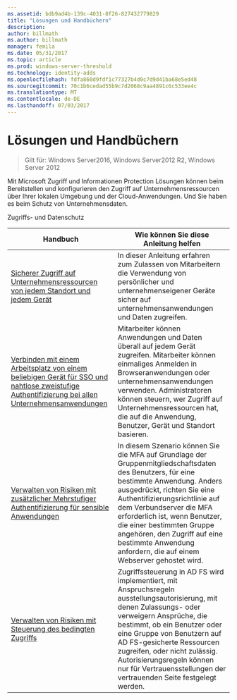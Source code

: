 ```yaml
---
ms.assetid: bdb9ad4b-139c-4031-8f26-827432779829
title: "Lösungen und Handbüchern"
description: 
author: billmath
ms.author: billmath
manager: femila
ms.date: 05/31/2017
ms.topic: article
ms.prod: windows-server-threshold
ms.technology: identity-adds
ms.openlocfilehash: fdfa860d9fdf1c77327b4d0c7d9d41ba68e5ed48
ms.sourcegitcommit: 70c1b6cedad55b9c7d2068c9aa4891c6c533ee4c
ms.translationtype: MT
ms.contentlocale: de-DE
ms.lasthandoff: 07/03/2017
---
```

# <a name="solutions-and-scenario-guides"></a>Lösungen und Handbüchern

>Gilt für: Windows Server2016, Windows Server2012 R2, Windows Server 2012
 
  
Mit Microsoft Zugriff und Informationen Protection Lösungen können beim Bereitstellen und konfigurieren den Zugriff auf Unternehmensressourcen über Ihrer lokalen Umgebung und der Cloud-Anwendungen. Und Sie haben es beim Schutz von Unternehmensdaten.  
  
Zugriffs- und Datenschutz  
  
|Handbuch|Wie können Sie diese Anleitung helfen                                                                                                                                                                                                                                                                                                                                                                                                    
|-----|-----  
| [Sicherer Zugriff auf Unternehmensressourcen von jedem Standort und jedem Gerät](https://technet.microsoft.com/library/dn550982.aspx)|In dieser Anleitung erfahren zum Zulassen von Mitarbeitern die Verwendung von persönlicher und unternehmenseigener Geräte sicher auf unternehmensanwendungen und Daten zugreifen.                                                                                                                                                                                    
| [Verbinden mit einem Arbeitsplatz von einem beliebigen Gerät für SSO und nahtlose zweistufige Authentifizierung bei allen Unternehmensanwendungen](https://technet.microsoft.com/library/dn280945.aspx) | Mitarbeiter können Anwendungen und Daten überall auf jedem Gerät zugreifen. Mitarbeiter können einmaliges Anmelden in Browseranwendungen oder unternehmensanwendungen verwenden. Administratoren können steuern, wer Zugriff auf Unternehmensressourcen hat, die auf die Anwendung, Benutzer, Gerät und Standort basieren.                                        
| [Verwalten von Risiken mit zusätzlicher Mehrstufiger Authentifizierung für sensible Anwendungen](https://technet.microsoft.com/library/dn280949.aspx)| In diesem Szenario können Sie die MFA auf Grundlage der Gruppenmitgliedschaftsdaten des Benutzers, für eine bestimmte Anwendung. Anders ausgedrückt, richten Sie eine Authentifizierungsrichtlinie auf dem Verbundserver die MFA erforderlich ist, wenn Benutzer, die einer bestimmten Gruppe angehören, den Zugriff auf eine bestimmte Anwendung anfordern, die auf einem Webserver gehostet wird.  
| [Verwalten von Risiken mit Steuerung des bedingten Zugriffs](https://technet.microsoft.com/library/dn280937.aspx) | Zugriffssteuerung in AD FS wird implementiert, mit Anspruchsregeln ausstellungsautorisierung, mit denen Zulassungs- oder verweigern Ansprüche, die bestimmt, ob ein Benutzer oder eine Gruppe von Benutzern auf AD FS-gesicherte Ressourcen zugreifen, oder nicht zulässig. Autorisierungsregeln können nur für Vertrauensstellungen der vertrauenden Seite festgelegt werden.
  


